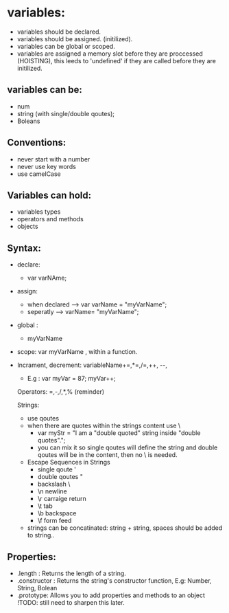 # variables: 
- variables should be declared.
- variables should be assigned. (initilized).
- variables can be global or scoped.
- variables are assigned a memory slot before they are proccessed (HOISTING), this leeds to 'undefined' if they are called before they are initilized.

## variables can be:
- num
- string (with single/double qoutes);
- Boleans

## Conventions:
- never start with a number
- never use key words
- use camelCase

## Variables can hold:
- variables types
- operators and methods
- objects

## Syntax: 
- declare:
  - var varNAme;
- assign:
  - when declared --> var varName = "myVarName";
  - seperatly -->
    varName= "myVarName"; 
- global : 
  - myVarName
- scope: var myVarName , within a function.
- Incrament, decrement: variableName+=,*=,/=,++, --,
  - E.g : 
  var myVar = 87;
  myVar++;
  
  Operators: 
  =,-,/,*,% (reminder)
  
  Strings: 
  - use qoutes
  - when there are quotes within the strings content use \
    - var myStr = "I am a \"double quoted\" string inside \"double quotes\".";
    - you can mix it so single qoutes will define the string and double qoutes will be in the content, then no \ is needed.
  - Escape Sequences in Strings
    - single qoute \'
    - double qoutes \"
    - backslash \\ 
    - \n newline
    - \r carraige return
    - \t tab
    - \b backspace
    - \f form feed
  - strings can be concatinated: string + string, spaces should be added to string..    

## Properties:  
- .length : Returns the length of a string.
- .constructor : Returns the string's constructor function, E.g: Number, String, Bolean
- .prototype: Allows you to add properties and methods to an object !TODO: still need to sharpen this later.

  